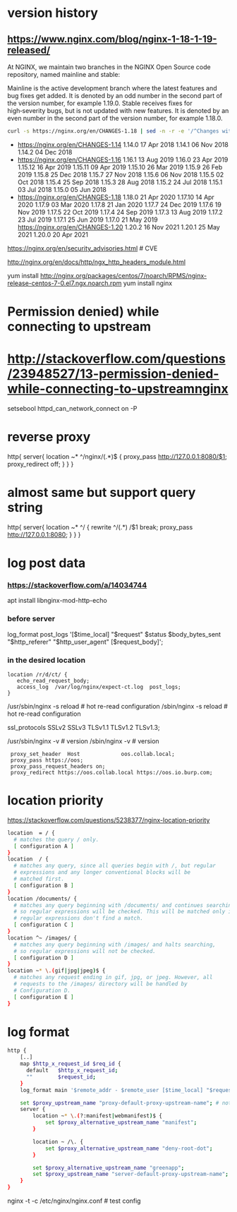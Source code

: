 # version history
## https://www.nginx.com/blog/nginx-1-18-1-19-released/
At NGINX, we maintain two branches in the NGINX Open Source code repository,
   named mainline and stable:

Mainline is the active development branch where the latest features and bug
fixes get added. It is denoted by an odd number in the second part of the
version number, for example 1.19.0.  Stable receives fixes for high‑severity
bugs, but is not updated with new features. It is denoted by an even number in
the second part of the version number, for example 1.18.0.
```sh
curl -s https://nginx.org/en/CHANGES-1.18 | sed -n -r -e '/^Changes with nginx/s/(.*nginx )(.*)/\2/ p'
```
* https://nginx.org/en/CHANGES-1.14
  1.14.0                                        17 Apr 2018
  1.14.1                                        06 Nov 2018
  1.14.2                                        04 Dec 2018
* https://nginx.org/en/CHANGES-1.16
  1.16.1                                        13 Aug 2019
  1.16.0                                        23 Apr 2019
  1.15.12                                       16 Apr 2019
  1.15.11                                       09 Apr 2019
  1.15.10                                       26 Mar 2019
  1.15.9                                        26 Feb 2019
  1.15.8                                        25 Dec 2018
  1.15.7                                        27 Nov 2018
  1.15.6                                        06 Nov 2018
  1.15.5                                        02 Oct 2018
  1.15.4                                        25 Sep 2018
  1.15.3                                        28 Aug 2018
  1.15.2                                        24 Jul 2018
  1.15.1                                        03 Jul 2018
  1.15.0                                        05 Jun 2018
* https://nginx.org/en/CHANGES-1.18
  1.18.0                                        21 Apr 2020
  1.17.10                                       14 Apr 2020
  1.17.9                                        03 Mar 2020
  1.17.8                                        21 Jan 2020
  1.17.7                                        24 Dec 2019
  1.17.6                                        19 Nov 2019
  1.17.5                                        22 Oct 2019
  1.17.4                                        24 Sep 2019
  1.17.3                                        13 Aug 2019
  1.17.2                                        23 Jul 2019
  1.17.1                                        25 Jun 2019
  1.17.0                                        21 May 2019
https://nginx.org/en/CHANGES-1.20
  1.20.2                                        16 Nov 2021
  1.20.1                                        25 May 2021
  1.20.0                                        20 Apr 2021

https://nginx.org/en/security_advisories.html # CVE

http://nginx.org/en/docs/http/ngx_http_headers_module.html


yum install http://nginx.org/packages/centos/7/noarch/RPMS/nginx-release-centos-7-0.el7.ngx.noarch.rpm
yum install nginx


# Permission denied) while connecting to upstream
# http://stackoverflow.com/questions/23948527/13-permission-denied-while-connecting-to-upstreamnginx
setsebool httpd_can_network_connect on -P


# reverse proxy
http{
    server{
           location ~* ^/nginx/(.*)$ {
           proxy_pass http://127.0.0.1:8080/$1;
           proxy_redirect off;
           }
		}
}
# almost same but support query string
http{
    server{
           location ~* ^/ {
                     rewrite ^\/(.*) /$1 break;
                           proxy_pass http://127.0.0.1:8080;
                              }
            }
}


# log post data
### https://stackoverflow.com/a/14034744
apt install libnginx-mod-http-echo
### before server
log_format post_logs '[$time_local] "$request" $status $body_bytes_sent "$http_referer" "$http_user_agent" [$request_body]';
### in the desired location
    location /r/d/ct/ {
       echo_read_request_body;
       access_log  /var/log/nginx/expect-ct.log  post_logs;
    }


/usr/sbin/nginx -s reload # hot re-read configuration
/sbin/nginx     -s reload # hot re-read configuration

ssl_protocols SSLv2 SSLv3 TLSv1.1 TLSv1.2 TLSv1.3;

/usr/sbin/nginx -v # version
/sbin/nginx     -v # version


     proxy_set_header  Host             oos.collab.local;
     proxy_pass https://oos;
     proxy_pass_request_headers on;
     proxy_redirect https://oos.collab.local https://oos.io.burp.com;

# location priority
https://stackoverflow.com/questions/5238377/nginx-location-priority
```sh
location  = / {
  # matches the query / only.
  [ configuration A ]
}
location  / {
  # matches any query, since all queries begin with /, but regular
  # expressions and any longer conventional blocks will be
  # matched first.
  [ configuration B ]
}
location /documents/ {
  # matches any query beginning with /documents/ and continues searching,
  # so regular expressions will be checked. This will be matched only if
  # regular expressions don't find a match.
  [ configuration C ]
}
location ^~ /images/ {
  # matches any query beginning with /images/ and halts searching,
  # so regular expressions will not be checked.
  [ configuration D ]
}
location ~* \.(gif|jpg|jpeg)$ {
  # matches any request ending in gif, jpg, or jpeg. However, all
  # requests to the /images/ directory will be handled by
  # Configuration D.
  [ configuration E ]
}
```

# log format
```sh
http {
	[..]
    map $http_x_request_id $req_id {
      default   $http_x_request_id;
      ""        $request_id;
    }
    log_format main '$remote_addr - $remote_user [$time_local] "$request" $status $body_bytes_sent "$http_referer" "$http_user_agent" $request_length $request_time [$proxy_upstream_name] [$proxy_alternative_upstream_name] $upstream_addr $upstream_response_length $upstream_response_time $upstream_status $req_id';

	set $proxy_upstream_name "proxy-default-proxy-upstream-name"; # not sure if can be set in there
	server {
		location ~* \.(?:manifest|webmanifest)$ {
			set $proxy_alternative_upstream_name "manifest";
		}

		location ~ /\. {
			set $proxy_alternative_upstream_name "deny-root-dot";
		}

		set $proxy_alternative_upstream_name "greenapp";
		set $proxy_upstream_name "server-default-proxy-upstream-name";
	}
}
```

nginx -t -c /etc/nginx/nginx.conf # test config
